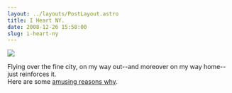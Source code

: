 ```yaml
---
layout: ../layouts/PostLayout.astro
title: I Heart NY.
date: 2008-12-26 15:58:00
slug: i-heart-ny
---
```


[![](http://www.concierge.com/images/destinations/destinationguide/usa+canada/usa/newyork/newyorkcity/newyorkcity_026p.jpg)](http://www.concierge.com/images/destinations/destinationguide/usa+canada/usa/newyork/newyorkcity/newyorkcity_026p.jpg)  
  
Flying over the fine city, on my way out--and moreover on my way home-- just reinforces it.  
Here are some [amusing reasons why](http://nymag.com/news/articles/reasonstoloveny/2008/).